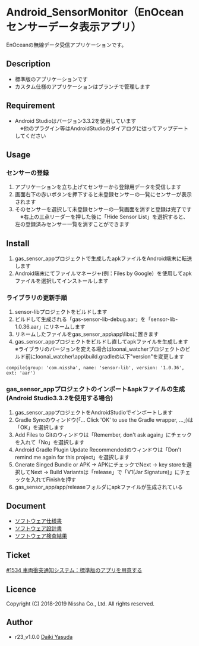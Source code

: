 Android_SensorMonitor（EnOceanセンサーデータ表示アプリ）
====

EnOceanの無線データ受信アプリケーションです。

## Description
* 標準版のアプリケーションです  
* カスタム仕様のアプリケーションはブランチで管理します  

## Requirement

* Android Studioはバージョン3.3.2を使用しています  
　※他のプラグイン等はAndroidStudioのダイアログに従ってアップデートしてください

## Usage
### センサーの登録
1. アプリケーションを立ち上げてセンサーから登録用データを受信します
1. 画面右下の赤いボタンを押下すると未登録センサーの一覧にセンサーが表示されます
1. そのセンサーを選択して未登録センサーの一覧画面を消すと登録は完了です  
　※右上の三点リーダーを押した後に「Hide Sensor List」を選択すると、左の登録済みセンサー一覧を消すことができます

## Install
1. gas_sensor_appプロジェクトで生成したapkファイルをAndroid端末に転送します
1. Android端末にてファイルマネージャ(例：Files by Google）を使用してapkファイルを選択してインストールします

### ライブラリの更新手順
1. sensor-libプロジェクトをビルドします
1. ビルドして生成される「gas-sensor-lib-debug.aar」を「sensor-lib-1.0.36.aar」にリネームします
1. リネームしたファイルをgas_sensor_app\app\libsに置きます  
1. gas_sensor_appプロジェクトをビルドし直してapkファイルを生成します  
※ライブラリのバージョンを変える場合はloonai_watcherプロジェクトのビルド前にloonai_watcher\app\build.gradleの以下"version"を変更します
```
compile(group: 'com.nissha', name: 'sensor-lib', version: '1.0.36', ext: 'aar')
```

### gas_sensor_appプロジェクトのインポート&apkファイルの生成(Android Studio3.3.2を使用する場合)
1. gas_sensor_appプロジェクトをAndroidStudioでインポートします
1. Gradle Syncのウィンドウ(「... Click 'OK' to use the Gradle wrapper, ...」)は「OK」を選択します
1. Add Files to Gitのウィンドウは「Remember, don't ask again」にチェックを入れて「No」を選択します
1. Android Gradle Plugin Update Recommendedのウィンドウは「Don't remind me again for this project」を選択します  
1. Gnerate Singed Bundle or APK -> APKにチェックでNext -> key storeを選択してNext -> Build Variantsは「release」で「V1(Jar Signature)」にチェックを入れてFinishを押す    
1. gas_sensor_app/app/releaseフォルダにapkファイルが生成されている  

## Document

* [ソフトウェア仕様書](./doc/01_ソフトウェア仕様書)
* [ソフトウェア設計書](./doc/02_ソフトウェア設計書)
* [ソフトウェア検査結果](./doc/03_ソフトウェア検査結果)

## Ticket

 [#1534 車両衝突通知システム：標準版のアプリを用意する](http://163.49.60.156:8280/redmine/issues/1534)

## Licence

   Copyright (C) 2018-2019 Nissha Co., Ltd. All rights reserved.

## Author

* r23_v1.0.0 [Daiki Yasuda](mailto:daiki.yasuda@yasuda-tech-studio.info)
